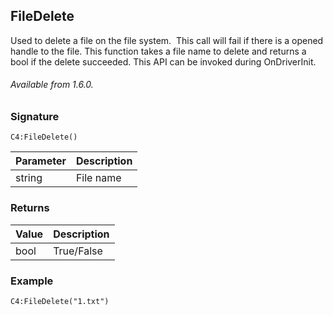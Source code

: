 ## FileDelete

Used to delete a file on the file system.  This call will fail if there is a opened handle to the file. This function takes a file name to delete and returns a bool if the delete succeeded. This API can be invoked during OnDriverInit.

###### Available from 1.6.0.



### Signature

`C4:FileDelete()`



| Parameter | Description |
| --- | --- |
| string | File name |



### Returns

| Value | Description |
| --- | --- |
| bool | True/False |



### Example

`C4:FileDelete("1.txt")`